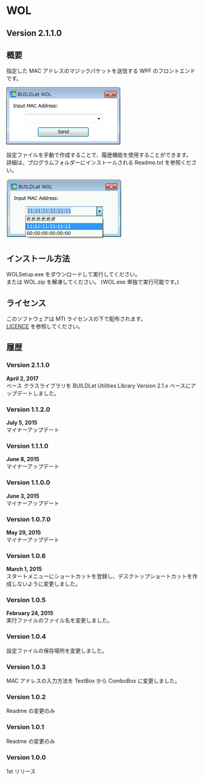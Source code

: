 WOL
===

Version 2.1.1.0
---------------

概要
----

指定した MAC アドレスのマジックパケットを送信する WPF のフロントエンドです。  

![Screenshot](/images/WOL.png "Screenshot")

設定ファイルを手動で作成することで、履歴機能を使用することができます。  
詳細は、プログラムフォルダーにインストールされる Readme.txt を参照ください。

![History](/images/WOL_History.png "履歴機能")


インストール方法
---------------

WOLSetup.exe をダウンロードして実行してください。  
または WOL.zip を解凍してください。 (WOL.exe 単独で実行可能です。)


ライセンス
---------

このソフトウェアは MTI ライセンスの下で配布されます。  
[LICENCE](/LICENSE "LICENSE") を参照してください。


履歴
----
### Version 2.1.1.0
**April 2, 2017**  
ベース クラスライブラリを BUILDLet Utilities Library Version 2.1.x ベースにアップデートしました。

### Version 1.1.2.0
**July 5, 2015**  
マイナーアップデート

### Version 1.1.1.0
**June 8, 2015**  
マイナーアップデート

### Version 1.1.0.0
**June 3, 2015**  
マイナーアップデート

### Version 1.0.7.0
**May 29, 2015**  
マイナーアップデート

### Version 1.0.6
**March 1, 2015**  
スタートメニューにショートカットを登録し、デスクトップショートカットを作成しないように変更しました。

### Version 1.0.5
**February 24, 2015**  
実行ファイルのファイル名を変更しました。

### Version 1.0.4
設定ファイルの保存場所を変更しました。

### Version 1.0.3
MAC アドレスの入力方法を TextBox から ComboBox に変更しました。

### Version 1.0.2
Readme の変更のみ

### Version 1.0.1
Readme の変更のみ

### Version 1.0.0
1st リリース
